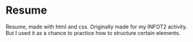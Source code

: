 # Resume
Resume, made with html and css. Originally made for my INFOT2 activity. But I used it as a chance to practice how to structure certain elements.
